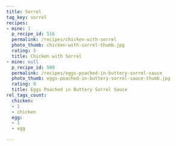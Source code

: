```yaml
---
title: Sorrel
tag_key: sorrel
recipes:
- mine: 1
  p_recipe_id: 516
  permalink: /recipes/chicken-with-sorrel
  photo_thumb: chicken-with-sorrel-thumb.jpg
  rating: 5
  title: Chicken with Sorrel
- mine: null
  p_recipe_id: 508
  permalink: /recipes/eggs-poached-in-buttery-sorrel-sauce
  photo_thumb: eggs-poached-in-buttery-sorrel-sauce-thumb.jpg
  rating: 0
  title: Eggs Poached in Buttery Sorrel Sauce
rel_tags_count:
  chicken:
  - 1
  - chicken
  egg:
  - 1
  - egg

---
```

